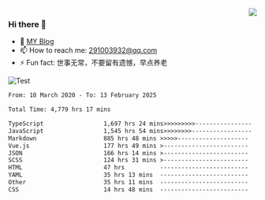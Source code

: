 <img align='right' src='https://github-readme-stats.vercel.app/api?username=niaogege&show_icons=true&theme=radical'/>

### Hi there 👋

- 🌱 [MY Blog](https://bythewayer.com/)
- 📫 How to reach me: 291003932@qq.com
- ⚡ Fun fact:  世事无常，不要留有遗憾，早点养老

![Test](https://github-readme-stats.vercel.app/api/top-langs/?username=niaogege&layout=compact)

<!--START_SECTION:waka-->

```txt
From: 10 March 2020 - To: 13 February 2025

Total Time: 4,779 hrs 17 mins

TypeScript                 1,697 hrs 24 mins>>>>>>>>>----------------   35.52 %
JavaScript                 1,545 hrs 54 mins>>>>>>>>-----------------   32.35 %
Markdown                   885 hrs 48 mins >>>>>--------------------   18.53 %
Vue.js                     177 hrs 49 mins >------------------------   03.72 %
JSON                       166 hrs 14 mins >------------------------   03.48 %
SCSS                       124 hrs 31 mins >------------------------   02.61 %
HTML                       47 hrs          -------------------------   00.98 %
YAML                       35 hrs 13 mins  -------------------------   00.74 %
Other                      35 hrs 11 mins  -------------------------   00.74 %
CSS                        14 hrs 48 mins  -------------------------   00.31 %
```

<!--END_SECTION:waka-->
